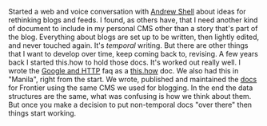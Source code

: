 Started a web and voice conversation with <a href="https://blog.andrewshell.org/rethinking-blogs/">Andrew Shell</a> about ideas for rethinking blogs and feeds. I found, as others have, that I need another kind of document to include in my personal CMS other than a story that's part of the blog. Everything about blogs are set up to be written, then lightly edited, and never touched again. It's <i>temporal</i> writing. But there are other things that I want to develop over time, keep coming back to, revising. A few years back I started this.how to hold those docs. It's worked out really well. I wrote the <a href="http://this.how/googleAndHttp/">Google and HTTP</a> faq as a <a href="http://this.how/">this.how</a> doc. We also had this in "Manila", right from the start. We wrote, published and maintained the <a href="http://frontier.userland.com/">docs</a> for Frontier using the same CMS we used for blogging. In the end the data structures are the same, what was confusing is how we think about them. But once you make a decision to put non-temporal docs "over there" then things start working. 

